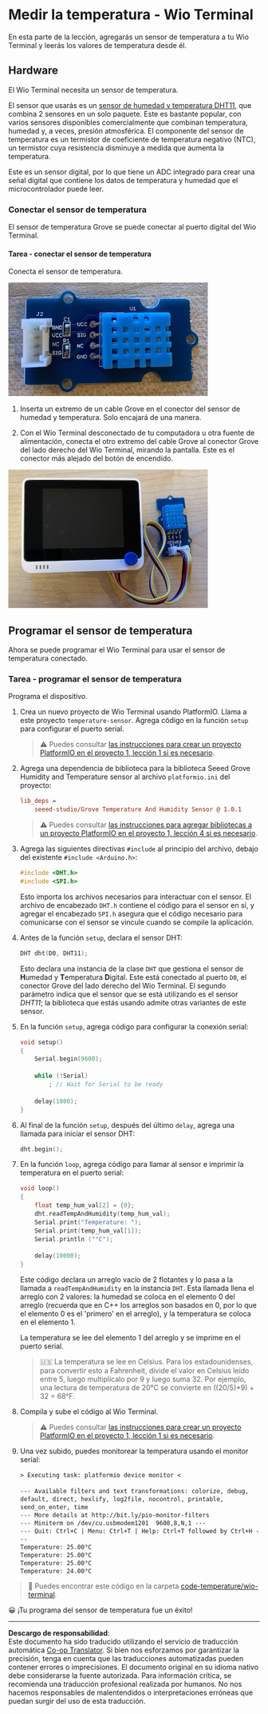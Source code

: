 <!--
CO_OP_TRANSLATOR_METADATA:
{
  "original_hash": "59263d094f20b302053888cd236880c3",
  "translation_date": "2025-08-26T14:29:55+00:00",
  "source_file": "2-farm/lessons/1-predict-plant-growth/wio-terminal-temp.md",
  "language_code": "es"
}
-->
# Medir la temperatura - Wio Terminal

En esta parte de la lección, agregarás un sensor de temperatura a tu Wio Terminal y leerás los valores de temperatura desde él.

## Hardware

El Wio Terminal necesita un sensor de temperatura.

El sensor que usarás es un [sensor de humedad y temperatura DHT11](https://www.seeedstudio.com/Grove-Temperature-Humidity-Sensor-DHT11.html), que combina 2 sensores en un solo paquete. Este es bastante popular, con varios sensores disponibles comercialmente que combinan temperatura, humedad y, a veces, presión atmosférica. El componente del sensor de temperatura es un termistor de coeficiente de temperatura negativo (NTC), un termistor cuya resistencia disminuye a medida que aumenta la temperatura.

Este es un sensor digital, por lo que tiene un ADC integrado para crear una señal digital que contiene los datos de temperatura y humedad que el microcontrolador puede leer.

### Conectar el sensor de temperatura

El sensor de temperatura Grove se puede conectar al puerto digital del Wio Terminal.

#### Tarea - conectar el sensor de temperatura

Conecta el sensor de temperatura.

![Un sensor de temperatura Grove](../../../../../translated_images/grove-dht11.07f8eafceee170043efbb53e1d15722bd4e00fbaa9ff74290b57e9f66eb82c17.es.png)

1. Inserta un extremo de un cable Grove en el conector del sensor de humedad y temperatura. Solo encajará de una manera.

1. Con el Wio Terminal desconectado de tu computadora u otra fuente de alimentación, conecta el otro extremo del cable Grove al conector Grove del lado derecho del Wio Terminal, mirando la pantalla. Este es el conector más alejado del botón de encendido.

![El sensor de temperatura Grove conectado al conector derecho](../../../../../translated_images/wio-temperature-sensor.2934928f38c7f79a68d24879d2c8986c78244696f931e2e33c293f426ecdc0ad.es.png)

## Programar el sensor de temperatura

Ahora se puede programar el Wio Terminal para usar el sensor de temperatura conectado.

### Tarea - programar el sensor de temperatura

Programa el dispositivo.

1. Crea un nuevo proyecto de Wio Terminal usando PlatformIO. Llama a este proyecto `temperature-sensor`. Agrega código en la función `setup` para configurar el puerto serial.

    > ⚠️ Puedes consultar [las instrucciones para crear un proyecto PlatformIO en el proyecto 1, lección 1 si es necesario](../../../1-getting-started/lessons/1-introduction-to-iot/wio-terminal.md#create-a-platformio-project).

1. Agrega una dependencia de biblioteca para la biblioteca Seeed Grove Humidity and Temperature sensor al archivo `platformio.ini` del proyecto:

    ```ini
    lib_deps =
        seeed-studio/Grove Temperature And Humidity Sensor @ 1.0.1
    ```

    > ⚠️ Puedes consultar [las instrucciones para agregar bibliotecas a un proyecto PlatformIO en el proyecto 1, lección 4 si es necesario](../../../1-getting-started/lessons/4-connect-internet/wio-terminal-mqtt.md#install-the-wifi-and-mqtt-arduino-libraries).

1. Agrega las siguientes directivas `#include` al principio del archivo, debajo del existente `#include <Arduino.h>`:

    ```cpp
    #include <DHT.h>
    #include <SPI.h>
    ```

    Esto importa los archivos necesarios para interactuar con el sensor. El archivo de encabezado `DHT.h` contiene el código para el sensor en sí, y agregar el encabezado `SPI.h` asegura que el código necesario para comunicarse con el sensor se vincule cuando se compile la aplicación.

1. Antes de la función `setup`, declara el sensor DHT:

    ```cpp
    DHT dht(D0, DHT11);
    ```

    Esto declara una instancia de la clase `DHT` que gestiona el sensor de **H**umedad y **T**emperatura **D**igital. Este está conectado al puerto `D0`, el conector Grove del lado derecho del Wio Terminal. El segundo parámetro indica que el sensor que se está utilizando es el sensor *DHT11*; la biblioteca que estás usando admite otras variantes de este sensor.

1. En la función `setup`, agrega código para configurar la conexión serial:

    ```cpp
    void setup()
    {
        Serial.begin(9600);
    
        while (!Serial)
            ; // Wait for Serial to be ready
    
        delay(1000);
    }
    ```

1. Al final de la función `setup`, después del último `delay`, agrega una llamada para iniciar el sensor DHT:

    ```cpp
    dht.begin();
    ```

1. En la función `loop`, agrega código para llamar al sensor e imprimir la temperatura en el puerto serial:

    ```cpp
    void loop()
    {
        float temp_hum_val[2] = {0};
        dht.readTempAndHumidity(temp_hum_val);
        Serial.print("Temperature: ");
        Serial.print(temp_hum_val[1]);
        Serial.println ("°C");
    
        delay(10000);
    }
    ```

    Este código declara un arreglo vacío de 2 flotantes y lo pasa a la llamada a `readTempAndHumidity` en la instancia `DHT`. Esta llamada llena el arreglo con 2 valores: la humedad se coloca en el elemento 0 del arreglo (recuerda que en C++ los arreglos son basados en 0, por lo que el elemento 0 es el 'primero' en el arreglo), y la temperatura se coloca en el elemento 1.

    La temperatura se lee del elemento 1 del arreglo y se imprime en el puerto serial.

    > 🇺🇸 La temperatura se lee en Celsius. Para los estadounidenses, para convertir esto a Fahrenheit, divide el valor en Celsius leído entre 5, luego multiplícalo por 9 y luego suma 32. Por ejemplo, una lectura de temperatura de 20°C se convierte en ((20/5)*9) + 32 = 68°F.

1. Compila y sube el código al Wio Terminal.

    > ⚠️ Puedes consultar [las instrucciones para crear un proyecto PlatformIO en el proyecto 1, lección 1 si es necesario](../../../1-getting-started/lessons/1-introduction-to-iot/wio-terminal.md#write-the-hello-world-app).

1. Una vez subido, puedes monitorear la temperatura usando el monitor serial:

    ```output
    > Executing task: platformio device monitor <
    
    --- Available filters and text transformations: colorize, debug, default, direct, hexlify, log2file, nocontrol, printable, send_on_enter, time
    --- More details at http://bit.ly/pio-monitor-filters
    --- Miniterm on /dev/cu.usbmodem1201  9600,8,N,1 ---
    --- Quit: Ctrl+C | Menu: Ctrl+T | Help: Ctrl+T followed by Ctrl+H ---
    Temperature: 25.00°C
    Temperature: 25.00°C
    Temperature: 25.00°C
    Temperature: 24.00°C
    ```

> 💁 Puedes encontrar este código en la carpeta [code-temperature/wio-terminal](../../../../../2-farm/lessons/1-predict-plant-growth/code-temperature/wio-terminal).

😀 ¡Tu programa del sensor de temperatura fue un éxito!

---

**Descargo de responsabilidad**:  
Este documento ha sido traducido utilizando el servicio de traducción automática [Co-op Translator](https://github.com/Azure/co-op-translator). Si bien nos esforzamos por garantizar la precisión, tenga en cuenta que las traducciones automatizadas pueden contener errores o imprecisiones. El documento original en su idioma nativo debe considerarse la fuente autorizada. Para información crítica, se recomienda una traducción profesional realizada por humanos. No nos hacemos responsables de malentendidos o interpretaciones erróneas que puedan surgir del uso de esta traducción.